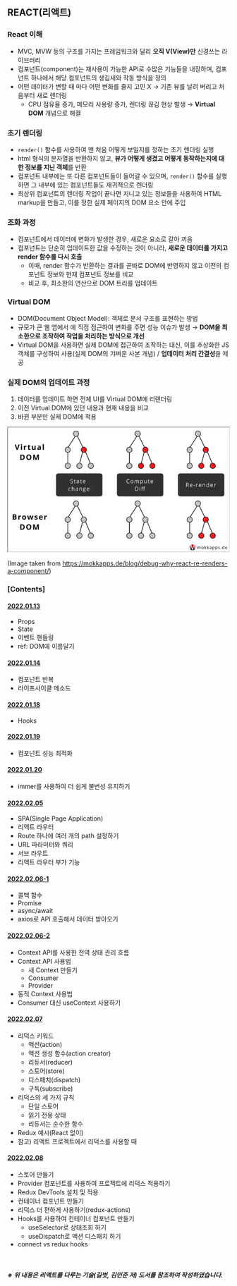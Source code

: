 ## REACT(리액트)

### React 이해

- MVC, MVW 등의 구조를 가지는 프레임워크와 달리 **오직 V(View)만** 신경쓰는 라이브러리
- 컴포넌트(component)는 재사용이 가능한 API로 수많은 기능들을 내장하며, 컴포넌트 하나에서 해당 컴포넌트의 생김새와 작동 방식을 정의
- 어떤 데이터가 변할 때 마다 어떤 변화를 줄지 고민 X → 기존 뷰를 날려 버리고 처음부터 새로 렌더링
  - CPU 점유율 증가, 메모리 사용량 증가, 렌더링 끊김 현상 발생 → **Virtual DOM** 개념으로 해결

### 초기 렌더링

- `render()` 함수를 사용하여 맨 처음 어떻게 보일지를 정하는 초기 렌더링 실행
- html 형식의 문자열을 반환하지 않고, **뷰가 어떻게 생겼고 어떻게 동작하는지에 대한 정보를 지닌 객체**를 반환
- 컴포넌트 내부에는 또 다른 컴포넌트들이 들어갈 수 있으며, `render()` 함수를 실행하면 그 내부에 있는 컴포넌트들도 재귀적으로 렌더링
- 최상위 컴포넌트의 렌더링 작업이 끝나면 지니고 있는 정보들을 사용하여 HTML markup을 만들고, 이를 정한 실제 페이지의 DOM 요소 안에 주입

### 조화 과정

- 컴포넌트에서 데이터에 변화가 발생한 경우, 새로운 요소로 갈아 끼움
- 컴포넌트는 단순히 업데이트한 값을 수정하는 것이 아니라, **새로운 데이터를 가지고 render 함수를 다시 호출**
  - 이때, render 함수가 반환하는 결과를 곧바로 DOM에 반영하지 않고 이전의 컴포넌트 정보와 현재 컴포넌트 정보를 비교
  - 비교 후, 최소한의 연산으로 DOM 트리를 업데이트

### Virtual DOM

- DOM(Document Object Model): 객체로 문서 구조를 표현하는 방법
- 규모가 큰 웹 앱에서 에 직접 접근하여 변화를 주면 성능 이슈가 발생 → **DOM을 최소한으로 조작하여 작업을 처리하는 방식으로 개선**
- Virtual DOM을 사용하면 실제 DOM에 접근하여 조작하는 대신, 이를 추상화한 JS 객체를 구성하여 사용(실제 DOM의 갸벼운 사본 개념) / **업데이터 처리 간결성**을 제공

### 실제 DOM의 업데이트 과정

1. 데이터를 업데이트 하면 전체 UI를 Virtual DOM에 리렌더링
2. 이전 Virtual DOM에 있던 내용과 현재 내용을 비교
3. 바뀐 부분만 실제 DOM에 적용

![DomUpdate](./docs/images/react-vdom-dom.jpg)

(Image taken from https://mokkapps.de/blog/debug-why-react-re-renders-a-component/)

### [Contents]

#### [2022.01.13](https://github.com/jhyoon9705/react-study/blob/main/docs/20220113.md)

- Props
- State
- 이벤트 핸들링
- ref: DOM에 이름달기

#### [2022.01.14](https://github.com/jhyoon9705/react-study/blob/main/docs/20220114.md)

- 컴포넌트 반복
- 라이프사이클 메소드

#### [2022.01.18](https://github.com/jhyoon9705/react-study/blob/main/docs/20220118.md)

- Hooks

#### [2022.01.19](https://github.com/jhyoon9705/react-study/blob/main/docs/20220119.md)

- 컴포넌트 성능 최적화

#### [2022.01.20](https://github.com/jhyoon9705/react-study/blob/main/docs/20220120.md)

- immer를 사용하여 더 쉽게 불변성 유지하기

#### [2022.02.05](https://github.com/jhyoon9705/react-study/blob/main/docs/20220205.md)

- SPA(Single Page Application)
- 리액트 라우터
- Route 하나에 여러 개의 path 설정하기
- URL 파라미터와 쿼리
- 서브 라우트
- 리액트 라우터 부가 기능

#### [2022.02.06-1](https://github.com/jhyoon9705/react-study/blob/main/docs/20220206-1.md)

- 콜백 함수
- Promise
- async/await
- axios로 API 호출해서 데이터 받아오기

#### [2022.02.06-2](https://github.com/jhyoon9705/react-study/blob/main/docs/20220206-2.md)

- Context API를 사용한 전역 상태 관리 흐름
- Context API 사용법
  - 새 Context 만들기
  - Consumer
  - Provider
- 동적 Context 사용법
- Consumer 대신 useContext 사용하기

#### [2022.02.07](https://github.com/jhyoon9705/react-study/blob/main/docs/20220207.md)

- 리덕스 키워드
  - 액션(action)
  - 액션 생성 함수(action creator)
  - 리듀서(reducer)
  - 스토어(store)
  - 디스패치(dispatch)
  - 구독(subscribe)
- 리덕스의 세 가지 규칙
  - 단일 스토어
  - 읽기 전용 상태
  - 리듀서는 순수한 함수
- Redux 예시(React 없이)
- 참고) 리액트 프로젝트에서 리덕스를 사용할 때

#### [2022.02.08](https://github.com/jhyoon9705/react-study/blob/main/docs/20220208.md)

- 스토어 만들기
- Provider 컴포넌트를 사용하여 프로젝트에 리덕스 적용하기
- Redux DevTools 설치 및 적용
- 컨테이너 컴포넌트 만들기
- 리덕스 더 편하게 사용하기(redux-actions)
- Hooks를 사용하여 컨테이너 컴포넌트 만들기
  - useSelector로 상태조회 하기
  - useDispatch로 액션 디스패치 하기
- connect vs redux hooks

<br />

##### ※ 위 내용은 리액트를 다루는 기술(길벗, 김민준 저) 도서를 참조하여 작성하였습니다.
